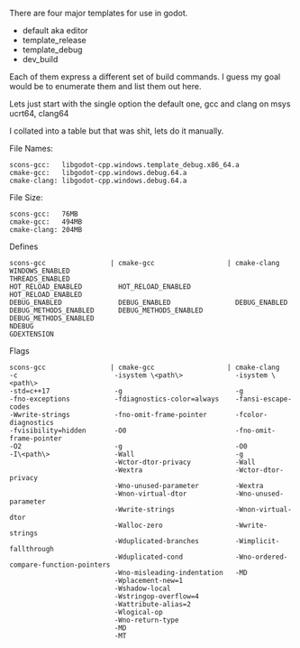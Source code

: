 There are four major templates for use in godot.
- default aka editor
- template_release
- template_debug
- dev_build

Each of them express a different set of build commands. I guess my goal would be to enumerate them and list them out here.

Lets just start with the single option the default one, gcc and clang on msys ucrt64, clang64

I collated into a table but that was shit, lets do it manually.

File Names:
```
scons-gcc:   libgodot-cpp.windows.template_debug.x86_64.a
cmake-gcc:   libgodot-cpp.windows.debug.64.a
cmake-clang: libgodot-cpp.windows.debug.64.a
```

File Size:
```
scons-gcc:   76MB
cmake-gcc:   494MB
cmake-clang: 204MB
```

Defines
```
scons-gcc                | cmake-gcc                  | cmake-clang
WINDOWS_ENABLED
THREADS_ENABLED
HOT_RELOAD_ENABLED         HOT_RELOAD_ENABLED           HOT_RELOAD_ENABLED
DEBUG_ENABLED              DEBUG_ENABLED                DEBUG_ENABLED
DEBUG_METHODS_ENABLED      DEBUG_METHODS_ENABLED        DEBUG_METHODS_ENABLED
NDEBUG
GDEXTENSION
```

Flags
```
scons-gcc                | cmake-gcc                  | cmake-clang
-c                        -isystem \<path\>             -isystem \<path\>
-std=c++17                -g                            -g
-fno-exceptions           -fdiagnostics-color=always    -fansi-escape-codes
-Wwrite-strings           -fno-omit-frame-pointer       -fcolor-diagnostics
-fvisibility=hidden       -O0                           -fno-omit-frame-pointer
-O2                       -g                            -O0
-I\<path\>                -Wall                         -g
                          -Wctor-dtor-privacy           -Wall
                          -Wextra                       -Wctor-dtor-privacy
                          -Wno-unused-parameter         -Wextra
                          -Wnon-virtual-dtor            -Wno-unused-parameter
                          -Wwrite-strings               -Wnon-virtual-dtor
                          -Walloc-zero                  -Wwrite-strings
                          -Wduplicated-branches         -Wimplicit-fallthrough
                          -Wduplicated-cond             -Wno-ordered-compare-function-pointers
                          -Wno-misleading-indentation   -MD
                          -Wplacement-new=1
                          -Wshadow-local
                          -Wstringop-overflow=4
                          -Wattribute-alias=2
                          -Wlogical-op
                          -Wno-return-type
                          -MD
                          -MT
```
